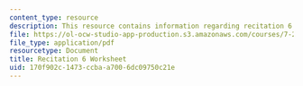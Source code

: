 ```yaml
---
content_type: resource
description: This resource contains information regarding recitation 6 worksheet
file: https://ol-ocw-studio-app-production.s3.amazonaws.com/courses/7-29j-cellular-neurobiology-spring-2012/170f902c1473ccbaa7006dc09750c21e_MIT7_29JS12_Recitation6.pdf
file_type: application/pdf
resourcetype: Document
title: Recitation 6 Worksheet
uid: 170f902c-1473-ccba-a700-6dc09750c21e
---
```

